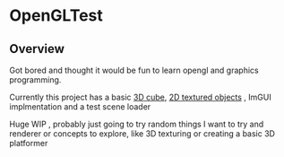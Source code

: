# OpenGLTest
 
## Overview
Got bored and thought it would be fun to learn opengl and graphics programming.

Currently this project has a basic [3D cube](https://github.com/Brad0408/OpenGLTest/blob/main/src/tests/Test3DCube.cpp), [2D textured objects](https://github.com/Brad0408/OpenGLTest/blob/main/src/tests/TestTexture2D.cpp) , ImGUI implmentation and a test scene loader

Huge WIP , probably just going to try random things I want to try and renderer or concepts to explore, like 3D texturing or creating a basic 3D platformer

